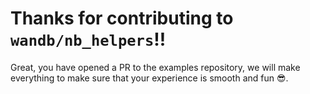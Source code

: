 # Thanks for contributing to `wandb/nb_helpers`!!
Great, you have opened a PR to the examples repository, we will make everything to make sure that your experience is smooth and fun 😎.